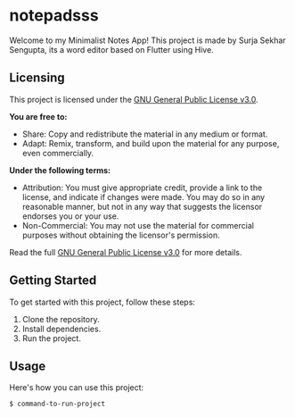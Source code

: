 # notepadsss

Welcome to my Minimalist Notes App! This project is made by Surja Sekhar Sengupta, its a word editor based on Flutter using Hive.

## Licensing

This project is licensed under the [GNU General Public License v3.0](LICENSE).

**You are free to:**

- Share: Copy and redistribute the material in any medium or format.
- Adapt: Remix, transform, and build upon the material for any purpose, even commercially.

**Under the following terms:**

- Attribution: You must give appropriate credit, provide a link to the license, and indicate if changes were made. You may do so in any reasonable manner, but not in any way that suggests the licensor endorses you or your use.
- Non-Commercial: You may not use the material for commercial purposes without obtaining the licensor's permission.

Read the full [GNU General Public License v3.0](LICENSE) for more details.

## Getting Started

To get started with this project, follow these steps:

1. Clone the repository.
2. Install dependencies.
3. Run the project.

## Usage

Here's how you can use this project:

```bash
$ command-to-run-project
